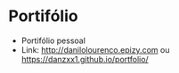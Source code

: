# Portifólio
- Portifólio pessoal
- Link: http://danilolourenco.epizy.com ou https://danzxx1.github.io/portfolio/
